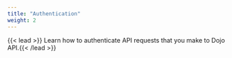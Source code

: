 ```yaml
---
title: "Authentication"
weight: 2
---
```


{{< lead >}} Learn how to authenticate API requests that you make to Dojo API.{{< /lead >}}
